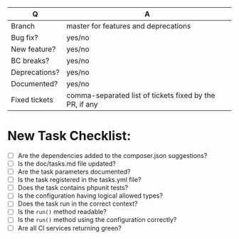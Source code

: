 | Q             | A
| ------------- | ---
| Branch        | master for features and deprecations
| Bug fix?      | yes/no
| New feature?  | yes/no
| BC breaks?    | yes/no
| Deprecations? | yes/no
| Documented?   | yes/no
| Fixed tickets | comma-separated list of tickets fixed by the PR, if any

<!-- Please add an advanced description on what this PR is doing to GrumPHP. -->


<!-- Are you creating a new task? Make sure to complete this checklist: -->

# New Task Checklist:

- [ ] Are the dependencies added to the composer.json suggestions?
- [ ] Is the doc/tasks.md file updated?
- [ ] Are the task parameters documented?
- [ ] Is the task registered in the tasks.yml file?
- [ ] Does the task contains phpunit tests?
- [ ] Is the configuration having logical allowed types?
- [ ] Does the task run in the correct context?
- [ ] Is the `run()` method readable?
- [ ] Is the `run()` method using the configuration correctly?
- [ ] Are all CI services returning green?
